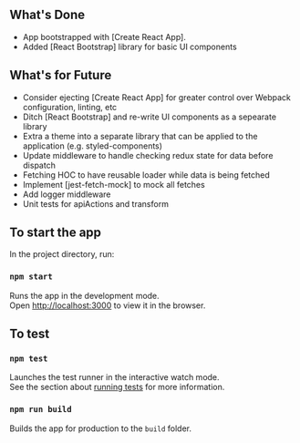 ## What's Done

- App bootstrapped with [Create React App].
- Added [React Bootstrap] library for basic UI components

## What's for Future

- Consider ejecting [Create React App] for greater control over Webpack configuration, linting, etc
- Ditch [React Bootstrap] and re-write UI components as a sepearate library
- Extra a theme into a separate library that can be applied to the application (e.g. styled-components)
- Update middleware to handle checking redux state for data before dispatch
- Fetching HOC to have reusable loader while data is being fetched
- Implement [jest-fetch-mock] to mock all fetches
- Add logger middleware
- Unit tests for apiActions and transform

## To start the app

In the project directory, run:

### `npm start`

Runs the app in the development mode.<br>
Open [http://localhost:3000](http://localhost:3000) to view it in the browser.

## To test

### `npm test`

Launches the test runner in the interactive watch mode.<br>
See the section about [running tests](https://facebook.github.io/create-react-app/docs/running-tests) for more information.

### `npm run build`

Builds the app for production to the `build` folder.<br>
